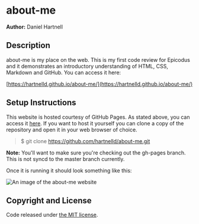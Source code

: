 # about-me
__Author:__ Daniel Hartnell

## Description

about-me is my place on the web. This is my first code review for Epicodus and it demonstrates an introductory understanding of HTML, CSS, Markdown and GitHub. You can access it here: 

[https://hartnelld.github.io/about-me/](https://hartnelld.github.io/about-me/)

## Setup Instructions

This website is hosted courtesy of GitHub Pages. As stated above, you can access it [here](https://hartnelld.github.io/about-me/). If you want to host it yourself you can clone a copy of the repository and open it in your web browser of choice.

>$ git clone https://github.com/hartnelld/about-me.git

__Note:__ You'll want to make sure you're checking out the gh-pages branch. This is not syncd to the master branch currently.

Once it is running it should look something like this: 

![An image of the about-me website](http://hartnelld.github.io/about-me/assets/images/finished.png)

## Copyright and License

Code released under [the MIT license](https://github.com/hartnelld/about-me/blob/gh-pages/LICENSE.txt). 
